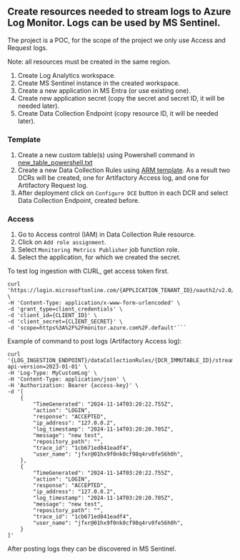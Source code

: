 
## Create resources needed to stream logs to Azure Log Monitor. Logs can be used by MS Sentinel.

The project is a POC, for the scope of the project we only use Access and Request logs. 

Note: all resources must be created in the same region.

1. Create Log Analytics workspace.
2. Create MS Sentinel instance in the created workspace.
3. Create a new application in MS Entra (or use existing one).
4. Create new application secret (copy the secret and secret ID, it will be needed later).
5. Create Data Collection Endpoint (copy resource ID, it will be needed later).

### Template
1. Create a new custom table(s) using Powershell command in [new_table_powershell.txt](new_table_powershell.txt)
2. Create a new Data Collection Rules using [ARM template](dcr_template.json). As a result two DCRs will be created, one for Artifactory Access log, and one for Artifactory Request log. 
3. After deployment click on `Configure DCE` button in each DCR and select Data Collection Endpoint, created before.

### Access
1. Go to Access control (IAM) in Data Collection Rule resource.
2. Click on `Add role assignment`.
3. Select `Monitoring Metrics Publisher` job function role.
4. Select the application, for which we created the secret.


To test log ingestion with CURL, get access token first. 

```
curl 'https://login.microsoftonline.com/{APPLICATION_TENANT_ID}/oauth2/v2.0/token' \
-H 'Content-Type: application/x-www-form-urlencoded' \
-d 'grant_type=client_credentials' \
-d 'client_id={CLIENT_ID}' \
-d 'client_secret={CLIENT_SECRET}' \
-d 'scope=https%3A%2F%2Fmonitor.azure.com%2F.default'```
``` 
Example of command to post logs (Artifactory Access log):

```
curl '{LOG_INGESTION_ENDPOINT}/dataCollectionRules/{DCR_IMMUTABLE_ID}/streams/{DATASOURCE_NAME}?api-version=2023-01-01' \
-H 'Log-Type: MyCustomLog' \
-H 'Content-Type: application/json' \
-H 'Authorization: Bearer {access-key}' \
-d '[
    {
        "TimeGenerated": "2024-11-14T03:20:22.755Z",
        "action": "LOGIN",
        "response": "ACCEPTED",
        "ip_address": "127.0.0.2",
        "log_timestamp": "2024-11-14T03:20:20.705Z",
        "message": "new test",
        "repository_path": "",
        "trace_id": "1cb671ed841eadf4",
        "user_name": "jfxr@01hx9f0nk0cf98q4rv0fe56h0h",
    },
    {
        "TimeGenerated": "2024-11-14T03:20:22.755Z",
        "action": "LOGIN",
        "response": "ACCEPTED",
        "ip_address": "127.0.0.2",
        "log_timestamp": "2024-11-14T03:20:20.705Z",
        "message": "new test",
        "repository_path": "",
        "trace_id": "1cb671ed841eadf4",
        "user_name": "jfxr@01hx9f0nk0cf98q4rv0fe56h0h",
    }
]'
```

After posting logs they can be discovered in MS Sentinel. 